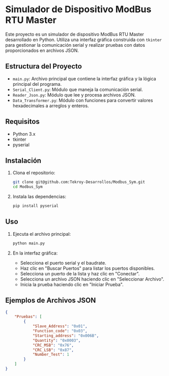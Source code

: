 # Simulador de Dispositivo ModBus RTU Master

Este proyecto es un simulador de dispositivo ModBus RTU Master desarrollado en Python. Utiliza una interfaz gráfica construida con `tkinter` para gestionar la comunicación serial y realizar pruebas con datos proporcionados en archivos JSON.

## Estructura del Proyecto

- `main.py`: Archivo principal que contiene la interfaz gráfica y la lógica principal del programa.
- `Serial_Client.py`: Módulo que maneja la comunicación serial.
- `Reader_Json.py`: Módulo que lee y procesa archivos JSON.
- `Data_Transformer.py`: Módulo con funciones para convertir valores hexadecimales a arreglos y enteros.

## Requisitos

- Python 3.x
- tkinter
- pyserial

## Instalación

1. Clona el repositorio:
    ```bash
    git clone git@github.com:Tekroy-Desarrollos/Modbus_Sym.git
    cd Modbus_Sym
    ```

2. Instala las dependencias:
    ```bash
    pip install pyserial
    ```

## Uso

1. Ejecuta el archivo principal:
    ```bash
    python main.py
    ```

2. En la interfaz gráfica:
    - Selecciona el puerto serial y el baudrate.
    - Haz clic en "Buscar Puertos" para listar los puertos disponibles.
    - Selecciona un puerto de la lista y haz clic en "Conectar".
    - Selecciona un archivo JSON haciendo clic en "Seleccionar Archivo".
    - Inicia la prueba haciendo clic en "Iniciar Prueba".

## Ejemplos de Archivos JSON

```json
{
    "Pruebas": [
        {
            "Slave_Address": "0x01",
            "Function_code": "0x03",
            "Starting_address": "0x006B",
            "Quantity": "0x0003",
            "CRC_MSB": "0x76",
            "CRC_LSB": "0x87",
            "Number_Test": 1
        }
    ]
}

